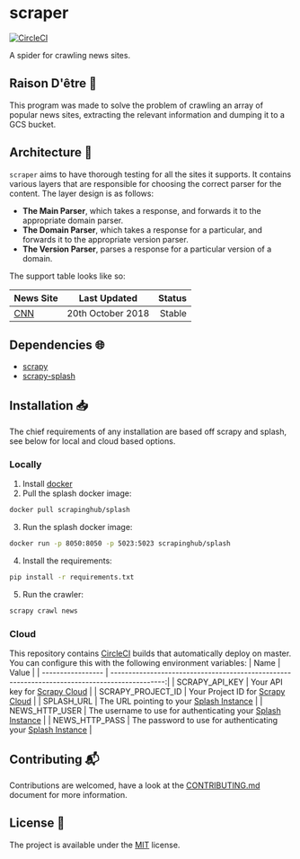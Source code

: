 # scraper

[![CircleCI](https://circleci.com/gh/dust10141/scraper/tree/master.svg?style=svg)](https://circleci.com/gh/dust10141/scraper/tree/master)

A spider for crawling news sites.

## Raison D'être :thought_balloon:
This program was made to solve the problem of crawling an array of popular news sites, extracting the relevant information and dumping it to a GCS bucket.

## Architecture :triangular_ruler:
`scraper` aims to have thorough testing for all the sites it supports. It contains various layers that are responsible for choosing the correct parser for the content.
The layer design is as follows:
- **The Main Parser**, which takes a response, and forwards it to the appropriate domain parser.
- **The Domain Parser**, which takes a response for a particular, and forwards it to the appropriate version parser.
- **The Version Parser**, parses a response for a particular version of a domain.

The support table looks like so:

| News Site                   | Last Updated      | Status |
| --------------------------- |:-----------------:| ------:|
| [CNN](https://www.cnn.com/) | 20th October 2018 | Stable |

## Dependencies :globe_with_meridians:
* [scrapy](https://scrapy.org/)
* [scrapy-splash](https://github.com/scrapy-plugins/scrapy-splash)

## Installation :inbox_tray:
The chief requirements of any installation are based off scrapy and splash, see below for local and cloud based options.

### Locally
1. Install [docker](https://www.docker.com/)
2. Pull the splash docker image:
```bash
docker pull scrapinghub/splash
```
3. Run the splash docker image:
```bash
docker run -p 8050:8050 -p 5023:5023 scrapinghub/splash
```
4. Install the requirements:
```bash
pip install -r requirements.txt
```
5. Run the crawler:
```bash
scrapy crawl news
```

### Cloud
This repository contains [CircleCI](https://circleci.com) builds that automatically deploy on master. You can configure this with the following environment variables:
| Name              | Value                                                                                         |
| ----------------- | ---------------------------------------------------------------------------------------------:|
| SCRAPY_API_KEY    | Your API key for [Scrapy Cloud](https://scrapinghub.com/scrapy-cloud)                         |
| SCRAPY_PROJECT_ID | Your Project ID for [Scrapy Cloud](https://scrapinghub.com/scrapy-cloud)                      |
| SPLASH_URL        | The URL pointing to your [Splash Instance](https://scrapinghub.com/splash)                    |
| NEWS_HTTP_USER    | The username to use for authenticating your [Splash Instance](https://scrapinghub.com/splash) |
| NEWS_HTTP_PASS    | The password to use for authenticating your [Splash Instance](https://scrapinghub.com/splash) |

## Contributing :mailbox_with_mail:
Contributions are welcomed, have a look at the [CONTRIBUTING.md](CONTRIBUTING.md) document for more information.

## License :memo:
The project is available under the [MIT](https://opensource.org/licenses/MIT) license.
